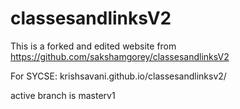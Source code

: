 # classesandlinksV2

This is a forked and edited website from https://github.com/sakshamgorey/classesandlinksV2

For SYCSE: krishsavani.github.io/classesandlinksv2/

active branch is masterv1



